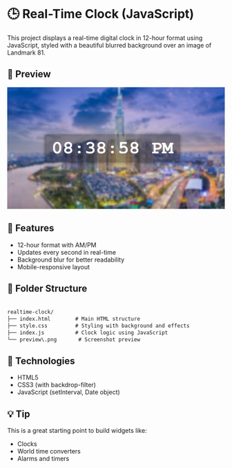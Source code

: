 # 🕒 Real-Time Clock (JavaScript)

This project displays a real-time digital clock in 12-hour format using JavaScript, styled with a beautiful blurred background over an image of Landmark 81.

## 📸 Preview

![Preview](image.png)

## 🚀 Features

- 12-hour format with AM/PM
- Updates every second in real-time
- Background blur for better readability
- Mobile-responsive layout

## 📂 Folder Structure

```

realtime-clock/
├── index.html        # Main HTML structure
├── style.css         # Styling with background and effects
├── index.js          # Clock logic using JavaScript
└── preview\.png       # Screenshot preview

```

## 🧠 Technologies

- HTML5
- CSS3 (with backdrop-filter)
- JavaScript (setInterval, Date object)

## 💡 Tip

This is a great starting point to build widgets like:
- Clocks
- World time converters
- Alarms and timers
